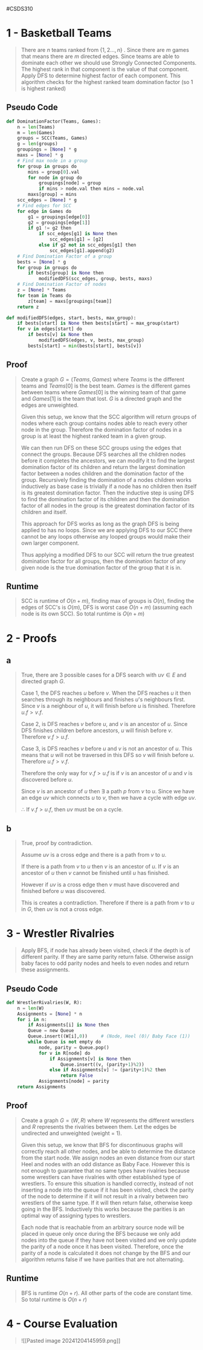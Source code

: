 #CSDS310
# 1 - Basketball Teams
>There are $n$ teams ranked from $\{1,2...,n\}$ . 
>Since there are $m$ games that means there are $m$ directed edges.
>Since teams are able to dominate each other we should use Strongly Connected Components.
>The highest rank in that component is the value of that component.
>Apply DFS to determine highest factor of each component.
>This algorithm checks for the highest ranked team domination factor (so 1 is highest ranked)
## Pseudo Code
``` python
def DominationFactor(Teams, Games):
	n = len(Teams)
	m = len(Games)
	groups = SCC(Teams, Games)
	g = len(groups)
	groupings = [None] * g
	maxs = [None] * g
	# Find max node in a group
	for group in groups do
		mins = group[0].val
		for node in group do
			groupings[node] = group
			if mins > node.val then mins = node.val
		maxs[group] = mins
	scc_edges = [None] * g
	# Find edges for SCC
	for edge in Games do
		g1 = groupings[edge[0]]
		g2 = groupings[edge[1]]
		if g1 != g2 then
			if scc_edges[g1] is None then
				scc_edges[g1] = [g2]
			else if g2 not in scc_edges[g1] then
				scc_edges[g1].append(g2)
	# Find Domination Factor of a group
	bests = [None] * g
	for group in groups do
		if bests[group] is None then
			modifiedDFS(scc_edges, group, bests, maxs)
	# Find Domination Factor of nodes
	z = [None] * Teams
	for team in Teams do
		z[team] = maxs[groupings[team]]
	return z

def modifiedDFS(edges, start, bests, max_group):
	if bests[start] is None then bests[start] = max_group(start)
	for v in edges[start] do
		if bests[v] is None then
			modifiedDFS(edges, v, bests, max_group)
		bests[start] = min(bests[start], bests[v])
```
## Proof
>Create a graph $G=(Teams, Games)$ where $Teams$ is the different teams and $Teams[0]$ is the best team. $Games$ is the different games between teams where $Games[0]$ is the winning team of that game and $Games[1]$ is the team that lost. $G$ is a directed graph and the edges are unweighted.
>
>Given this setup, we know that the SCC algorithm will return groups of nodes where each group contains nodes able to reach every other node in the group. Therefore the domination factor of nodes in a group is at least the highest ranked team in a given group. 
>
>We can then run DFS on these SCC groups using the edges that connect the groups. Because DFS searches all the children nodes before it completes the ancestors, we can modify it to find the largest domination factor of its children and return the largest domination factor between a nodes children and the domination factor of the group. Recursively finding the domination of a nodes children works inductively as base case is trivially if a node has no children then itself is its greatest domination factor. Then the inductive step is using DFS to find the domination factor of its children and then the domination factor of all nodes in the group is the greatest domination factor of its children and itself. 
>
>This approach for DFS works as long as the graph DFS is being applied to has no loops. Since we are applying DFS to our SCC there cannot be any loops otherwise any looped groups would make their own larger component. 
>
>Thus applying a modified DFS to our SCC will return the true greatest domination factor for all groups, then the domination factor of any given node is the true domination factor of the group that it is in.
## Runtime
> SCC is runtime of $O(n+m)$, finding max of groups is $O(n)$, finding the edges of SCC's is $O(m)$, DFS is worst case $O(n+m)$ (assuming each node is its own SCC). So total runtime is $O(n+m)$
# 2 - Proofs
## a
>True, there are 3 possible cases for a DFS search with $uv\in E$ and directed graph $G$.
>
>Case 1, the DFS reaches $u$ before $v$. When the DFS reaches $u$ it then searches through its neighbours and finishes $u$'s neighbours first. Since $v$ is a neighbour of $u$, it will finish before $u$ is finished. Therefore $u.f>v.f$.
>
>Case 2, is DFS reaches $v$ before $u$, and $v$ is an ancestor of $u$. Since DFS finishes children before ancestors, $u$ will finish before $v$. Therefore $v.f>u.f$.
>
>Case 3, is DFS reaches $v$ before $u$ and $v$ is not an ancestor of $u$. This means that $u$ will not be traversed in this DFS so $v$ will finish before $u$. Therefore $u.f>v.f$.
>
>Therefore the only way for $v.f>u.f$ is if $v$ is an ancestor of $u$ and $v$ is discovered before $u$.
>
>Since $v$ is an ancestor of $u$ then $\exists$ a path $p$ from $v$ to $u$. Since we have an edge $uv$ which connects $u$ to $v$, then we have a cycle with edge $uv$. 
>
>$\therefore$ If $v.f>u.f$, then $uv$ must be on a cycle.
## b
>True, proof by contradiction.
>
>Assume $uv$ is a cross edge and there is a path from $v$ to $u$.
>
>If there is a path from $v$ to $u$ then $v$ is an ancestor of $u$. If $v$ is an ancestor of $u$ then $v$ cannot be finished until $u$ has finished.
>
>However if $uv$ is a cross edge then $v$ must have discovered and finished before $u$ was discovered. 
>
>This is creates a contradiction. Therefore if there is a path from $v$ to $u$ in $G$, then $uv$ is not a cross edge.
# 3 - Wrestler Rivalries
>Apply BFS, if node has already been visited, check if the depth is of different parity. If they are same parity return false. Otherwise assign baby faces to odd parity nodes and heels to even nodes and return these assignments.
## Pseudo Code
``` python
def WrestlerRivalries(W, R):
	n = len(W)
	Assignments = [None] * n
	for i in n:
		if Assignments[i] is None then
		Queue = new Queue
		Queue.insert((W[i],0))     # (Node, Heel (0)/ Baby Face (1))
		while Queue is not empty do
			node, parity = Queue.pop()
			for v in R[node] do
				if Assignments[v] is None then
					Queue.insert((v, (parity+1)%2))
				else if Assignments[v] != (parity+1)%2 then
					return False
			Assignments[node] = parity
	return Assignments
```
## Proof
>Create a graph $G=(W,R)$ where $W$ represents the different wrestlers and $R$ represents the rivalries between them. Let the edges be undirected and unweighted (weight = 1).
>
>Given this setup, we know that BFS for discontinuous graphs will correctly reach all other nodes, and be able to determine the distance from the start node. We assign nodes an even distance from our start Heel and nodes with an odd distance as Baby Face. However this is not enough to guarantee that no same types have rivalries because some wrestlers can have rivalries with other established type of wrestlers. To ensure this situation is handled correctly, instead of not inserting a node into the queue if it has been visited, check the parity of the node to determine if it will not result in a rivalry between two wrestlers of the same type. If it will then return false, otherwise keep going in the BFS. Inductively this works because the parities is an optimal way of assigning types to wrestlers.
>
>Each node that is reachable from an arbitrary source node will be placed in queue only once during the BFS because we only add nodes into the queue if they have not been visited and we only update the parity of a node once it has been visited. Therefore, once the parity of a node is calculated it does not change by the BFS and our algorithm returns false if we have parities that are not alternating.  
## Runtime
> BFS is runtime $O(n+r)$. All other parts of the code are constant time. So total runtime is $O(n+r)$
# 4 - Course Evaluation
> ![[Pasted image 20241204145959.png]]
